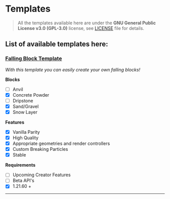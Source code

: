 # Templates

> All the templates available here are under the **GNU General Public License v3.0 (GPL-3.0)** license, see [LICENSE](https://github.com/GST378/GSTs-Repository/blob/main/LICENSE) file for details.

## List of available templates here:

### [Falling Block Template](https://github.com/GST378/GSTs-Repository/tree/main/templates/FallingBlock)

_With this template you can easily create your own falling blocks!_

  **Blocks**

  - [ ] Anvil
  - [x] Concrete Powder
  - [ ] Dripstone
  - [X] Sand/Gravel
  - [x] Snow Layer

  **Features**

  - [X] Vanilla Parity
  - [X] High Quality
  - [X] Appropriate geometries and render controllers
  - [X] Custom Breaking Particles
  - [X] Stable

  **Requirements**

  - [ ] Upcoming Creator Features
  - [ ] Beta API's
  - [X] 1.21.60 +

***
